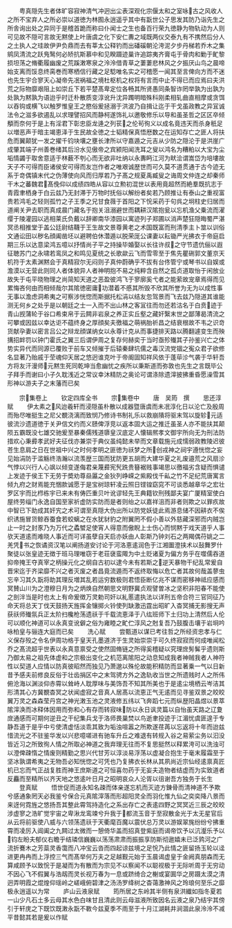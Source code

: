 <!-- { "loadSidebar": true } -->
　　粤真隠先生者体旷容寂神清气冲迥出尘表深观化宗偃太和之室咏古之风收人之所不宝弃人之所必崇以道徳为林囿永逍遥乎其中有翫世公子思发其防乃诣先生之所舎询出处之异同于是稽首跪而称曰仆闻士之生也备百行荣九徳静为物轨动为人则可见故不隠可言故无黙使上叶唐虞之化下安仁夀之域既两仪交泰九有不携然后分人之土执人之珪故伊尹负鼎而去有莘太公释钓而出磻磎朝沦洿泥夕步丹梯若乔木之集鹓凤清流之跃鳬鹥何必矫抗斯慕中和见睽蹑迹巢许追踪夷齐膏屯于骨肉和勦于甿黎损坦荡之脩衢履幽废之荒蹊潄寒泉之泠泠借青草之萋萋悲林风之夕振厌山鸟之晨啼始支离而馁息终脔巻而寒栖信行藏之足騐唯名实之可稽愿一闻其至言俾向方而不迷也先生宇合寥天心凝帝先冺祸福之境杜枢机之权将有言而中止不得已而应焉曰夫洪荒之际物靡艰阻上如崇丘下若平楚髙卑定位各畅其所贤愚同条智诈罔举孰为出孰为处孰为黙孰为语迨乎时迁朴散质变淳讹升沈异躅明暗殊科刚柔相轧曲直相摩或贪饵以吞钩或横飞以触罗惟皇王之愍俗爰拯溺于洪波乃自揖让迄于干戈虽政教之异冝诚法令之滋多欲遏乱以求理譬招风而静柯遂饰礼以邀敬修乐以导和虽圣哲之区区卒倾頺而奈何于是上有淫君下彰忠臣龙逄之列苌之伦茍徇义以成名竟违天而杀身秖足以増恶声于暗主竭恵泽于生民故全徳之士韬精保真悟厯数之在运知存亡之匪人将扶危而翼颠犹一发之擢千钧块壤之壅长津所以守嘉遁之元吉从少防之隠沦于是洪崖广成肇其端子州善巻绪其后汾水见傲帝之宾颍阳闻洗耳之叟以鸿名为糟粕以大宝为尘垢情蠲于取舍意适于林薮不刳心而无欲非吐纳以永夀眄江河为畎浍谓嵩岱为培塿故天子不可得而臣诸侯安可得而友岂作者之唯艰诚歴世而可久莫不道贯通于古今迹无系于竒偶镇末代之伪薄使向风而归厚若乃子髙之规夏禹臧叟之诲周文仲连之却秦师干木之蕃魏君髙俛仰以成绩四皓从容以立勲初混世以表用竟超然而絶羣既抗志于青霞聿栖身于白云兹乃无封滞于万物时抚俗以解纷者矣若乃顾推让有泰山之重视富贵若鸿毛之轻则孤竹之子王季之兄甘食薇于首阳之下恱采药于句呉之坰柱史归居而道阐关尹去职而真成晨门藏名于抱关沮溺避世而耦耕汉隂抱瓮以忘机渔父乗流而濯缨于陵灌园以逃相莱氏负戴以辞卿南华漆园以寓迹列子郑圃以消声楚狂隠晦蜀严湛冥丞相推堂于盖公廷尉结韈于王生故文景尊黄老之术国既富而刑清季主卜筮以训俗文通讼田以秽名顔阖凿坯以避聘伯休濳遁以脱荣厐公课妻以耘锄严光拂衣于帝庭启期三乐以达意梁鸿五噫以抒情尚子平之持操毕婚娶以长往许叔之守节遗伉俪以遐征聴苏门之永啸若鸾凤之和鸣见夏统之长歌歘云飞而雪零至于焦先瞿硎郭文董京天机符于太素渊黙会于真精寂尔无闷则子真仲蔚确乎不拔有台佟管宁或琴书以自娱或澹漠以无营此则同人者体貌异人者神明抱不易之纯粹含自然之孤贞道取怡于闲放业故失于屯平晓物理之尚简知天道之恶盈彼鸿飞于寥廓奚弋者之能萦故宠章焉得而见累悔吝何由而相倾哉尔其隂徳密庸功潜着不慼其所毁不欣其所誉为无为以成性事无事以澹虑洞希夷之可察涉恍惚而斯据托松涓以结友忽驾景而飞去兹乃隠道其谁能测无何乡之处乎是以朝廷之士一入而不出山林之客冝往而勿还若沽名于白贲迹于青山觊蒲轮于谷口希束帛于云闗非岩泉之养正实丘壑之藏奸繄末世之鄙薄曷清流之可攀或因兹以幸达讵不蕴终身之厚顔矣夫徼福之萌祸胎祈昌之结衰根故不韦之识竒货献孕妻以密言吕公之辩龙顔谋纳女以永尊计克从而事捷排天路以腾翻遽变生而殃搆招衅罚以钟门霍氏之翼三后谓伊周之复存何赫奕于当时亟殄殱其子孙鉴兴亡之体势实异代而同源已覆败于前车又倾摧于后辕秦肆坑儒之毒汉流党锢之寃众君子欲修名显著乃贻戚于茔魂仰天居之悠迥谁克叶于帝阍固知祥风依于蓬荜沴气袭于华轩吾方将友汗漫师元黙生死同乾坤当愈幽忧之疾所以秉斯道而弥敦也先生之言既毕公子拜手而谢曰小子久耽浅近之常议幸沐精防之奥论可谓涤除遗滓披拂重昏愿澡雪其形神以游夫子之末藩而已矣













　　宗集卷上
　　钦定四库全书
　　宗集卷中
　　唐　吴筠　撰
　　思还淳赋
　　伊太素之风迨羲轩而浸隠虽朴散以成器暨唐虞而未冺淳化日以沦亡及殷周而殆尽唯挺生之尼父覩浇漓而致悯乃修诗书制礼乐以救崩隤将驱末驾以旋轸元适彼流沙遗道徳于关尹信文约而义赜俾浮竞以返本固大运之推迁虽圣人亦不能扶其颠陨五霸既没七雄交驰爰至暴秦儒残道隳皇汉底定人懐辑熈孝文御宇所向无为刑法防措欢心秉彛孝武好夫征伐亦兼崇于典仪虽纯懿未举而文章载施元成懦弱政教陵迟彼苍生息肩之日在世祖中兴之时何孝明之匪徳为祅梦之所创戎神之祠宇遵恍惚之妄见始涓防于滥觞终浩瀚以流羡歴三国而犹防更五胡而大建华夏之礼废邉荒之风扇沴气悖以兴行人心飒以倾变遂侮君亲蔑彛宪髠跣贵簮裾贱事竭思以徼福劣含疑而惧谴上发迹于侯王下无劳于奬劝尊赑屭之金狄列峥嵘之紫殿伐千畆之竹不足纪荒唐寓言倾九府之财焉能充悃款诚愿于是宝树琼轩凌云照日铿锽窈窕不可谈悉越章华之宏壮罗区宇而比栉栋宇已来未有俦匹重贝叶讹谬轻先王典籍钦刑残鄙夫宴广厦精室使白屋终劳缁门永逸自国至家祈虚防实防而是者则绐之以嘉祥沮而非者则欺之以罪疚故中智已下助成其奸宄之术可谓至真隠大伪出所以防党妖徒此焉游息储不因耕衣不俟织诱施冒货鲸吞蚕食若蛟螭之在水犹豺豹之附翼罔不假小善以外慈藏深邪而内贼岂止一时之封豕乃为万代之蟊蠈足使宵人得意而傲睨上士伤心而悯黙于戏天道乎人事欤天道逺而难晓人事近而可详虽孽自天启亦妖由人彰斯乃钟刘石之两羯偶苻姚之二羌凭书之恢谲资汉笔以阐扬道安讨论于河洛恵逺润色于江湘圗澄挟术以鼔舞罗什聚徒以张皇迹无徴于班马理唯窃于老荘襃蛮陬为中土贬诸夏为偏方务乎在噬儒吞道抑帝掩王夺真宰之柄操元化之纲自古初以逮今未有若斯之逆天暴物干纪乱常爰自晋宋迄于齐梁靡不兴之者灭废之者昌竟流遁而不返终取悔以危亡者其故何哉盖蓼虫忘辛习其久翫将助其理反増其乱若运穷数极则君悟臣断亿兆不谋而密移神祗应感而冥賛山川为之澄穆日月为之炳焕自然朝思文明野冀贞观譬曽冰之坚积非阳春不能使之剖泮当是时也太上有命爰徴万灵勅司奸以糺慝遣执法以详刑五帝合符三官同征乃命天将总天丁伐天鼓扬天旌挥金镶掷火铃使列缺激迅霆出昭旷入杳冥捕无影搜无声获祅师殱氛兵正太阶扫欃枪荡遗祅于千载流恵泽于八纮班师下土归功上清然后人伦可以顺化神道可以永真变讹僻之俗为雍睦之甿伫淳风之尅复吾乃鼓腹击壤于岩坰吟咏柏皇与骊连大庭而已矣
　　洗心赋
　　尝甄道以谋已考往哲之所经资忠孝与仁义保存殁之令名伊周功格于皇天孔墨道济于生灵始崇崇于可久终寂寂而何成唯闻松乔之髙流超乎世表以永真意禀受之使然固脩链之所得奚稽疑以究理庻髣髴乎遗则斯乃御太易之祖先体虚和之宗极出变化之机范离隂阳之动息知成我者神贼我者人神符性以契道人应情以防真彼昭然而独见乃萧邈以殊伦故能积精防而显著乗一气以日新昔予感夫前修良反俗于壮齿捐区中之末驾骋方外之逸轨收当世之所遗贱时人之所伟俯沧海以渊淡仰赤霄以耸峙人耽厚味与美饰吾不知其所美也于是逺尘境栖云岑洁其形清其心方冀覩杳冥之状闻虚寂之音真人居髙以流恵正气无逺而见寻鉴双景之皎皎翼万灵之森森莹丹宫之神光潄玉池之灵液修五纬以飞奔蹈七元而纵歴阳晶煜以景萃隂滓涣而冰释体因用而弥和心有存而转寂味防以永日讽灵篇以自怡虽天路之辽夐庻通感而可期何逆丑之干纪集兵戈于洛师畏巢焚以鸟逝聿投迹于江湄忧虞匪遑于专静吾道于是乎中亏使清虚恬淡乖其致为垢浊喧嚣之所欺遂荏苒以忘返将十年而迨兹惜流光之不驻鉴华发以兴悲噫嗟进有驰车升丘之难退有转规入谷之易萦尘务以汩没皆近习之所致徇人情之所取必神道之我弃理无往而不复思挺然以释累洿可以洗浊可以澄俾疎惰之情废则精勤之思兴代甘芳以淳淡易浮荡以虚凝合抱生于毫末履霜至于坚冰孰谓希夷之无物吾必知恍惚之可凭也乃复拂衣长林从其夙尚近宗仙经逺禀真匠机已忘而气正战复胜而神王庶斯道之可恒喜勿药于无妄夫造物者结虚而为实致道者反麤而至精所以齐天地之悠逺叶日月之昭明哀众人沦胥以徂谢吾方独务于长生
　　登真赋
　　悟世促而道永知名疎而体亲遂忘机而灭迹方錬骨而清神道不予欺兮感通象罔天必我鉴兮保合元真隂滓落而形超阳灵全而羽化惟九仙之奕奕降八景而来迓何霓旌之悠扬吾其整此霄驾持造化之系出存亡之表逺四野之冥冥近三辰之皎皎涉虚寥之浩旷觉宇宙之卑湫龙鸾竦兮升我于都流玉音于至寂散金光于太无星官后从云将前驱使八威与六领荡遗祅于天衢麾百魔以震伏总万灵以游娱翠旄纷纷兮拂重霄而凌厉入阊阖之九闗过太微而一憩倚华盖而招真登紫庭而谒帝饮予以沆瀣乐予以钧左盼夫郁仪右瞻乎结璘信巍巍以荡荡肃肃而振振享防斯彻遨嬉未已泛鹑河之广流折鶱木之芳蘂灵香霭而八冲宝云沓而四起谅兹境之足恱乃此情之匪留扬玉轮以迳进更冉冉而上浮控三气而髙举何万夫之足越觐元始于玉晨谒虚皇于金阙真朋森而无算咸顾予以致恱于是凝而为有散而为宗见不以察闻不以聪视极于无际听周于无穷动不因心飞不假翼与浩刼而灵长视万春为一息或跻绮合之榭或宴圎华之房蹑太漠之清迥弄明霞之焜煌仰瑶岭之嵯峨俯碧津之汤汤罗绛树之杳蔼激神风之玲琅何至乐之靡极永逍遥以为常
　　庐山云液泉赋
　　筠所居之东岭其半侧有泉洪纎如指冬夏若一山少凡石土多云母其水色白味甘且清此则云母滋液所致因名云液之泉乃结宇其傍引于轩庑之下既饮既潄永翫不斁今兹夏季不雨至于十月江湖耗井涧涸此泉泠泠不减平昔懿其若是爰以作赋

